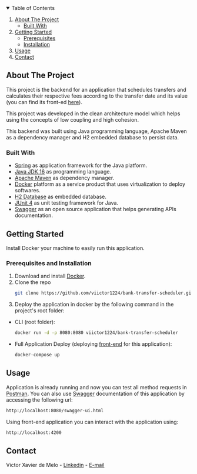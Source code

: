 <!-- TABLE OF CONTENTS -->
<details open="open">
  <summary>Table of Contents</summary>
  <ol>
    <li>
      <a href="#about-the-project">About The Project</a>
      <ul>
        <li><a href="#built-with">Built With</a></li>
      </ul>
    </li>
    <li>
      <a href="#getting-started">Getting Started</a>
      <ul>
        <li><a href="#prerequisites">Prerequisites</a></li>
        <li><a href="#installation">Installation</a></li>
      </ul>
    </li>
    <li><a href="#usage">Usage</a></li>
    <li><a href="#contact">Contact</a></li>
  </ol>
</details>



<!-- ABOUT THE PROJECT -->
## About The Project

This project is the backend for an application that schedules transfers and calculates their respective fees according to the transfer date and its value (you can find its front-ed [here](https://github.com/viictor1224/bank-transfer-front)).

This project was developed in the clean architecture model which helps using the concepts of low coupling and high cohesion.

This backend was built using Java programming language, Apache Maven as a dependency manager and H2 embedded database to persist data.

### Built With

* [Spring](https://spring.io/) as application framework for the Java platform.
* [Java JDK 16](https://www.oracle.com/java/technologies/javase-jdk16-downloads.html) as programming language.
* [Apache Maven](https://maven.apache.org/) as dependency manager.
* [Docker](https://www.docker.com/) platform as a service product that uses virtualization to deploy softwares.
* [H2 Database](https://www.h2database.com/html/main.html) as embedded database.
* [JUnit 4](https://junit.org/junit4/) as unit testing framework for Java.
* [Swagger](https://swagger.io/) as an open source application that helps generating APIs documentation.



<!-- GETTING STARTED -->
## Getting Started

Install Docker your machine to easily run this application.

### Prerequisites and Installation


1. Download and install [Docker](https://www.docker.com/).
2. Clone the repo
   ```sh
   git clone https://github.com/viictor1224/bank-transfer-scheduler.git
   ```
3. Deploy the application in docker by the following command in the project's root folder:
* CLI (root folder):
  ```sh
  docker run -d -p 8080:8080 viictor1224/bank-transfer-scheduler
  ```
  
* Full Application Deploy (deploying [front-end](https://github.com/viictor1224/bank-transfer-front) for this application):
  ```sh
  docker-compose up
  ```
  

<!-- USAGE EXAMPLES -->
## Usage

Application is already running and now you can test all method requests in  [Postman](https://www.postman.com/). 
You can also use [Swagger](https://swagger.io/) documentation of this application by accessing the following url:
  ```sh
http://localhost:8080/swagger-ui.html
  ```
Using front-end application you can interact with the application using:
  ```sh
http://localhost:4200
  ```

<!-- CONTACT -->
## Contact

Victor Xavier de Melo - [Linkedin](https://www.linkedin.com/in/victor-xavier-388855164/) - [E-mail](victorxm1@gmail.com)
